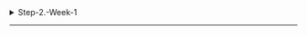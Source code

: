 <details>
<summary>Step-2.-Week-1</summary>
<div>
  
## 카카오 테크 캠퍼스 2단계 - FE - 1주차 클론 과제

## **과제명**
```
1. 쇼핑몰 웹사이트 탐색을 통한 페이지 구성
2. UI 컴포넌트의 명칭과 사용법 익히기
```
</br>

## **과제 설명**

✅**과제 1.**
```
쇼핑몰 웹사이트를 탐색해 어떠한 페이지 구성을 가지고 있는지 체크합니다. 
대부분의 쇼핑몰은 다음의 페이지 구성을 가지고 있습니다.

- 메인 페이지
- 상품 검색 결과 페이지
- 개별 상품 상세 페이지
- 주문 목록 페이지
- 결제 페이지
- 결제 완료 페이지
- 장바구니 페이지
- ...

이와 같이 위의 서비스가 동작하는데 필수적인 페이지가 무엇이 있고, 해당 페이지에서 어떠한 기능이 구현되어야 하는지 작성하세요. 
그리고 어떠한 디렉터리 구조로 프로젝트를 진행할지 작성해주세요. (README.md 파일에 작성)
```

```
README.md의 예시 형식입니다. 아래를 참고해 작성해주세요. 
각 페이지마다 핵심 기능, 기능 상세 설명, 인터페이스 요구사항이 어떤 것이 있을지 고민해서 작성해주세요.

###예시

#페이지별 구성
1. 메인페이지
핵심기능 : 현재 판매중인 모든 제품들을 보여주고 다른 페이지로 이동할 수 있게 한다.

기능 상세 설명 : 전체 상품조회 API를 통해 주문이 가능한 전체 상품목록을 가져오고, 상품이미지, 상품명, 가격 정보를 사용자 화면에 출력 장바구니, 배송조회, 마이페이지로 옮길 수 있도록 한다.

인터페이스 요구사항
입력 -
출력 : 전체상품출력

2. 회원가입페이지
핵심기능 : 서비스 이용을 위한 회원가입

기능 상세설명 : 이메일 아이디 유효성 검사 : 영문 + 숫자, 숫자 + 영문
비밀번호 유효성 검사 : 영문, 숫자, 특수문자 포함, 공백없음 8~20자

인터페이스 요구사항 :
 - 아이디 비밀번호, 이메일을 입력할 수 있는 란이 있어야 한다.
 
3. 로그인 페이지

핵심 기능 : 회원 서비스를 이용하기 위한 로그인

기능 상세설명 : 이메일, 비밀번호를 입력하고 로그인을 누르면 로그인이 된다.

인터페이스 요구사항 : 이메일, 비밀번호를 누를 수 있는 칸과 로그인버튼이 있어야 한다.

4. 로그아웃 페이지

핵심기능 : 로그아웃 및 회원서비스 종료

기능 상세설명 : 메인페이지의 로그아웃버튼을 누르면 로그아웃이 된다.

인터페이스 요구사항 : 로그아웃

5. 개별 상품조회페이지

핵심기능 : 고객이 상품에 대한 정보와 구매여부를 결정할 수 있도록 화면을 출력한다.

기능 상세설명 : 전체 상품목록에서 특정상품 카드를 클릭하면 상세 상품조회와 옵션조회 API를 통해 해당 상품에 대한 상세 정보와 옵션을 가져와 화면에 출력

인터페이스 요구사항 : 상품에 대한 상세정보, 리뷰, 문의를 출력한다.

6. 옵션선택 페이지

핵심기능 : 고객에게 선택한 상품에 대한 옵션선택을 제공한다.

기능 상세설명 : 상품옵션을 선택하고, 중복선택이 불가능하다며, 수량, 색상, 배송, 찜, 장바구니를 선택할 수 있다.

인터페이스 요구사항 : 색상, 옵션, 수량, 배송, 찜, 장바구니, 구매버튼을 제공한다.

7. 주문하기 페이지

핵심기능 : 고객이 주문할 수 있도록 결제단계로 이동

기능 상세설명 : 옵션선택페이지에서 구매버튼을 누르면 이동하며, 고객이 선택한 옵션에 대한 정보를 제공하고 소비자의 정보와 구매여부를 받는다.

인터페이스 요구사항 : 구매한 옵션들, 배송지, 입력, 주문상품 정보, 결제금액, 결제방법, 현금영수증, 개인정보 동의가 있어야 한다.

8. 주문결과 확인

핵심기능 : 주문결과 확인

기능 상세설명 : 고객이 주문이 잘되어있는지 확인할 수 있고, 실패되었다면 실패이유를 출력한다.(잔액부족, 카드사정지)

인터페이스 요구사항 : 결제결과를 알려줄 수 있다.

9. 장바구니 확인페이지

핵심기능 : 소비자가 개별상품조회페이지에서 장바구니에 담은 내역을 보여준다.

기능상세설명 : 장바구니에 담았던 상품조회 API를 통해 해당 상품에 대한  정보를 가져와 화면에 출력

인터페이스 요구사항 : 회원이 담았던 상품 목록들을 보여줘야한다.

10. 배송확인 페이지

핵심기능 : 최근 주문내역기록을 토대로 배송/발송대기 배송/발생진행, 취소/교환/발품, 구매결정

기능 상세설명 : 고객이 30일 이내로 주문했던 상품API를 통해 주문이 들어간 상품에 대한 배송, 발송 정보를 출력한다.

인터페이스 요구사항 : 회원이 30일이내로 주문했던 상품의 배송정보를 출력한다.

#디렉터리 구조
```bash
├── assets
├── components
├── context
├── data
├── features
├── hooks
├── lib
├── pages
│   ├── registerPage.js
│   ├── loginPage.js
│   ├── logoutPage.js
│   ├── productPage.js
│   ├── cartPage.js
│   ├── orderPage.js
│   ├── payPage.js
│   └── validationPage.js
├── api
├── utils
├── App.js
├── index.js
└── 
분류 방식에는 1. 기능별로 분류, 2. 파일 유형에 의한 분류가 있다.
제 생각으로, 간단하게 필요한 기능만 활용하여 디렉터리 구조를 이용할 때는 Page별로 나누는 게 코드의 이해가 빠를 것 같아 채택했다.

```

</br>

✅**과제 2.**

```
프론트 개발자가 다른 프론트 개발자와 소통 및 UI 디자이너와 소통하는데 필수적인 UI 컴포넌트의 명칭과 사용법을 익힙니다.
수업시간에 배운 컴포넌트의 명칭과 사용법 이외에 대표적인 UI 라이브러리 홈페이지를 조사해보면 수많은 컴포넌트가 어떤식으로 동작하는지 확인할 수 있습니다.
리액트 프로젝트를 생성하고, 토스트, 브래드크럼, 캐러셀, 라디오버튼, 토글버튼, 체크리스트를 UI 라이브러리가 아닌 자신만의 방식으로 스타일링하고 상태 관리를 적용해 코드를 작성하세요.
작성된 코드는 레퍼지토리에 업로드하여 멘토님에게 전달해주세요.
```

</br>

✅**과제 3.**

```
각 컴포넌트를 시현해 볼 수 있는 페이지를 만드세요. 
하나의 페이지에 모든 컴포넌트를 둬도 좋고, 각 페이지별로 분리해도 괜찮습니다.
```

</br>

## **과제 상세 : 수강생들이 과제를 진행할 때, 유념해야할 것**
```
1. README.md 파일은 동료 개발자에게 프로젝트에 쉽게 랜딩하도록 돕는 중요한 소통 수단입니다. 
해당 프로젝트에 대해 아무런 지식이 없는 동료들에게 설명하는 것처럼 쉽고, 간결하게 작성해주세요.

2. 좋은 개발자는 디자이너, 기획자, 마케터 등 여러 포지션에 있는 분들과 소통을 잘합니다. 
UI 컴포넌트의 명칭과 이를 구현하는 능력은 필수적인 커뮤니케이션 스킬이자 필요사항이니 어떤 상황에서 해당 컴포넌트를 사용하면 좋을지 고민하며 코드를 작성해보세요.
```
</br>

## **코드리뷰 관련: PR시, 아래 내용을 포함하여 코멘트 남겨주세요.**
**1. PR 제목과 내용을 아래와 같이 작성 해주세요.**

>- PR 제목 : 부산대FE_라이언_1주차 과제

</br>

</div>
</details>

---
